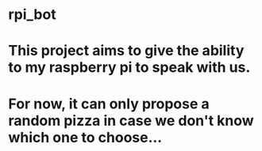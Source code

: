 # rpi_bot
#
# This project aims to give the ability to my raspberry pi to speak with us.
# For now, it can only propose a random pizza in case we don't know which one to choose...
